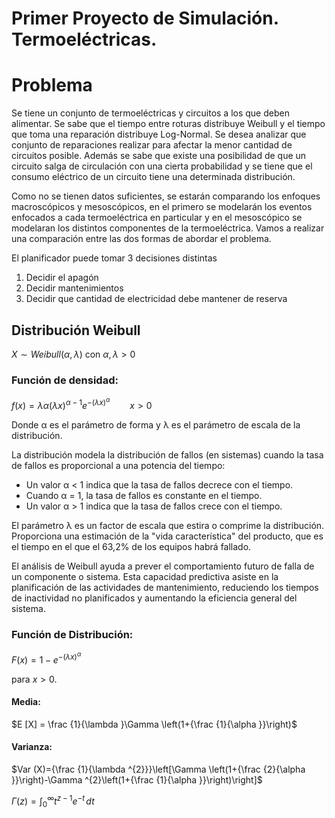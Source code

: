 # Primer Proyecto de Simulación. Termoeléctricas.

# Problema

Se tiene un conjunto de termoeléctricas y circuitos a los que deben alimentar. Se sabe que el tiempo entre roturas distribuye Weibull y el tiempo que toma una reparación distribuye Log-Normal. Se desea analizar que conjunto de reparaciones realizar para afectar la menor cantidad de circuitos posible. Además se sabe que existe una posibilidad de que un circuito salga de circulación con una cierta probabilidad y se tiene que el consumo eléctrico de un circuito tiene una determinada distribución.

Como no se tienen datos suficientes, se estarán comparando los enfoques macroscópicos y mesoscópicos, en el primero se modelarán los eventos enfocados a cada termoeléctrica en particular y en el mesoscópico se modelaran los distintos componentes de la termoeléctrica. Vamos a realizar una comparación entre las dos formas de abordar el problema.

El planificador puede tomar 3 decisiones distintas

1. Decidir el apagón
2. Decidir mantenimientos
3. Decidir que cantidad de electricidad debe mantener de reserva

## Distribución Weibull

$X ∼ Weibull(α, λ)$ con $α, λ > 0$

### Función de densidad:

$f(x)=\lambda \alpha (\lambda x)^{\alpha -1}e^{-(\lambda x)^{\alpha }}\qquad x>0$

Donde α es el parámetro de forma y λ es el parámetro de escala de la distribución.

La distribución modela la distribución de fallos (en sistemas) cuando la tasa de fallos es proporcional a una potencia del tiempo:

- Un valor α < 1 indica que la tasa de fallos decrece con el tiempo.
- Cuando α = 1, la tasa de fallos es constante en el tiempo.
- Un valor α > 1 indica que la tasa de fallos crece con el tiempo.

El parámetro λ es un factor de escala que estira o comprime la distribución. Proporciona una estimación de la "vida característica" del producto, que es el tiempo en el que el 63,2% de los equipos habrá fallado.

El análisis de Weibull ayuda a prever el comportamiento futuro de falla de un componente o sistema. Esta capacidad predictiva asiste en la planificación de las actividades de mantenimiento, reduciendo los tiempos de inactividad no planificados y aumentando la eficiencia general del sistema.

### Función de Distribución:

$F(x)=1-e^{-(\lambda x)^{\alpha }}$

para $x > 0$.

#### Media:

$E [X] = \frac {1}{\lambda }\Gamma \left(1+{\frac {1}{\alpha }}\right)$

#### Varianza:

$Var (X)={\frac {1}{\lambda ^{2}}}\left[\Gamma \left(1+{\frac {2}{\alpha }}\right)-\Gamma ^{2}\left(1+{\frac {1}{\alpha }}\right)\right]$


${\displaystyle \Gamma (z)=\int _{0}^{\infty }t^{z-1}e^{-t}\,dt}$
